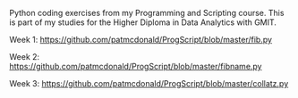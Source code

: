 Python coding exercises from my Programming and Scripting course.
This is part of my studies for the Higher Diploma in Data Analytics with GMIT.

Week 1: https://github.com/patmcdonald/ProgScript/blob/master/fib.py

Week 2: https://github.com/patmcdonald/ProgScript/blob/master/fibname.py

Week 3: https://github.com/patmcdonald/ProgScript/blob/master/collatz.py

